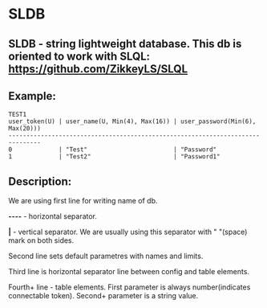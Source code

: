 # SLDB

## SLDB - string lightweight database. This db is oriented to work with SLQL: https://github.com/ZikkeyLS/SLQL

## Example:

```
TEST1
user_token(U) | user_name(U, Min(4), Max(16)) | user_password(Min(6), Max(20)))
-------------------------------------------------------------------------------
0             | "Test"                        | "Password"
1             | "Test2"                       | "Password1"
```

## Description:

  We are using first line for writing name of db. 
  
  **----** - horizontal separator.
  
  **|** - vertical separator. We are usually using this separator with " "(space) mark on both sides.
  
  Second line sets default parametres with names and limits.
  
  Third line is horizontal separator line between config and table elements.
  
  Fourth+ line - table elements. First parameter is always number(indicates connectable token). Second+ parameter is a string value.
